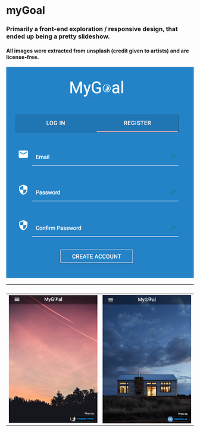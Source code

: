 # myGoal 

### Primarily a front-end exploration / responsive design, that ended up being a pretty slideshow.  

#### All images were extracted from unsplash (credit given to artists) and are license-free. 

![login](./img/login.png)

&nbsp;                      |  &nbsp;
:-------------------------:|:-------------------------:
![login](./img/red.png)  |  ![login](./img/blue.png)